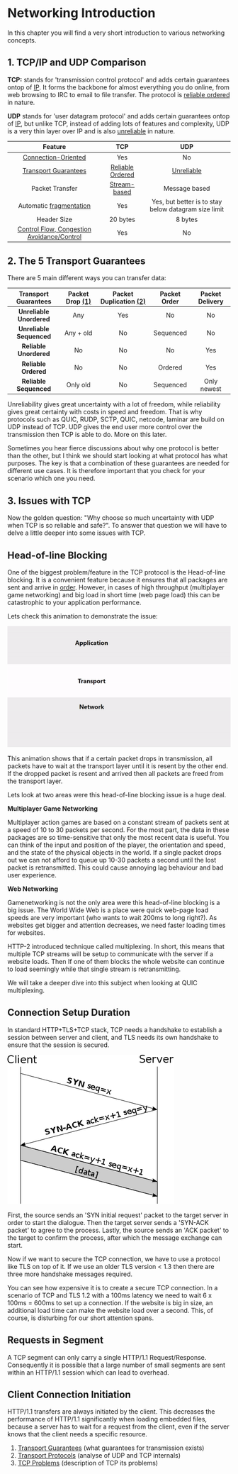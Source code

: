 # Networking Introduction

In this chapter you will find a very short introduction to various networking concepts. 

## 1. TCP/IP and UDP Comparison

**TCP:** stands for 'transmission control protocol' and adds certain guarantees ontop of [IP][3]. 
It forms the backbone for almost everything you do online, from web browsing to IRC to email to file transfer.
The protocol is [reliable ordered][guarantees] in nature.

**UDP** stands for 'user datagram protocol' and adds certain guarantees ontop of [IP][3], but unlike TCP, 
instead of adding lots of features and complexity, UDP is a very thin layer over IP and is also [unreliable][guarantees] in nature.

| Feature |  TCP  | UDP |
| :-------------: | :-------------: | :-------------:    |
|  [Connection-Oriented][connection-oriented]  |       Yes                              |      No                       |
|  [Transport Guarantees][transport-guarantees] | [Reliable Ordered][guarantees]   |      [Unreliable][guarantees] |
|  Packet Transfer                             | [Stream-based][stream-based]           |      Message based            |
|  Automatic [fragmentation][ip-fragmentation] | Yes                                    |      Yes, but better is to stay below datagram size limit |
|  Header Size                                 |  20 bytes                              |      8 bytes                  |
|  [Control Flow, Congestion Avoidance/Control][congestion-control] | Yes               |      No                       |                                            

[internet-protocol-suite]: https://en.wikipedia.org/wiki/Internet_protocol_suite
[stream-based]: https://en.wikipedia.org/wiki/Stream_(computing)
[congestion-control]: https://en.wikipedia.org/wiki/TCP_congestion_control
[connection-oriented]: https://en.wikipedia.org/wiki/Connection-oriented_communication
[ip-fragmentation]: https://en.wikipedia.org/wiki/IP_fragmentation
[guarantees]: ./#the-5-transport-guarantees
[transport-guarantees]: #/transport-guarantees

## 2. The 5 Transport Guarantees

There are 5 main different ways you can transfer data:

| Transport Guarantees         | Packet Drop [(1)][1]  | Packet Duplication [(2)][2] | Packet Order | Packet Delivery |
| :-------------:              | :-------------: | :-------------:    | :-------------:  |  :-------------:
|   **Unreliable Unordered**   |       Any       |      Yes           |     No           |    No
|   **Unreliable Sequenced**   |    Any + old    |      No            |     Sequenced    |    No
|   **Reliable Unordered**     |       No        |      No            |     No           |    Yes
|   **Reliable Ordered**       |       No        |      No            |     Ordered      |    Yes
|   **Reliable Sequenced**     |    Only old     |      No            |     Sequenced    |    Only newest

Unreliability gives great uncertainty with a lot of freedom, while reliability gives great certainty with costs in speed and freedom.
That is why protocols such as QUIC, RUDP, SCTP, QUIC, netcode, laminar are build on UDP instead of TCP. 
UDP gives the end user more control over the transmission then TCP is able to do. More on this later.

Sometimes you hear fierce discussions about why one protocol is better than the other, 
but I think we should start looking at what protocol has what purposes.
The key is that a combination of these guarantees are needed for different use cases. 
It is therefore important that you check for your scenario which one you need. 

[1]: https://en.wikipedia.org/wiki/Packet_loss
[2]: https://observersupport.viavisolutions.com/html_doc/current/index.html#page/gigastor_hw/packet_deduplicating.html
[3]: https://nl.wikipedia.org/wiki/Internetprotocol

## 3. Issues with TCP 

Now the golden question: "Why choose so much uncertainty with UDP when TCP is so reliable and safe?". 
To answer that question we will have to delve a little deeper into some issues with TCP. 

## Head-of-line Blocking

One of the biggest problem/feature in the TCP protocol is the Head-of-line blocking. 
It is a convenient feature because it ensures that all packages are sent and arrive in [order][order]. 
However, in cases of high throughput (multiplayer game networking) and big load in short time (web page load) this can be catastrophic to your application performance.

Lets check this animation to demonstrate the issue:

![Head of line blocking][animation] 

This animation shows that if a certain packet drops in transmission, all packets have to wait at the transport layer until it is resent by the other end.
If the dropped packet is resent and arrived then all packets are freed from the transport layer. 

Lets look at two areas were this head-of-line blocking issue is a huge deal.

**Multiplayer Game Networking**

Multiplayer action games are based on a constant stream of packets sent at a speed of 10 to 30 packets per second.
For the most part, the data in these packages are so time-sensitive that only the most recent data is useful.
You can think of the input and position of the player, the orientation and speed, and the state of the physical objects in the world.
If a single packet drops out we can not afford to queue up 10-30 packets a second until the lost packet is retransmitted. 
This could cause annoying lag behaviour and bad user experience. 

**Web Networking**

Gamenetworking is not the only area were this head-of-line blocking is a big issue.
The World Wide Web is a place were quick web-page load speeds are very important (who wants to wait 200ms to long right?).
As websites get bigger and attention decreases, we need faster loading times for websites.

HTTP-2 introduced technique called multiplexing. 
In short, this means that multiple TCP streams will be setup to communicate with the server if a website loads. 
Then If one of them blocks the whole website can continue to load seemingly while that single stream is retransmitting.

We will take a deeper dive into this subject when looking at QUIC multiplexing.
    
## Connection Setup Duration

In standard HTTP+TLS+TCP stack, TCP needs a handshake to establish a session between server and client, and TLS needs its own handshake to ensure that the session is secured.

![TCP-handshake](../images/tcp-handshake.svg.png)

First, the source sends an 'SYN initial request' packet to the target server in order to start the dialogue. 
Then the target server sends a 'SYN-ACK packet' to agree to the process.
Lastly, the source sends an 'ACK packet' to the target to confirm the process, after which the message exchange can start. 
 
Now if we want to secure the TCP connection, we have to use a protocol like TLS on top of it. 
If we use an older TLS version < 1.3 then there are three more handshake messages required.

You can see how expensive it is to create a secure TCP connection. 
In a scenario of TCP and TLS 1.2 with a 100ms latency we need to wait 6 x 100ms = 600ms to set up a connection. 
If the website is big in size, an additional load time can make the website load over a second. 
This, of course, is disturbing for our short attention spans. 

## Requests in Segment

A TCP segment can only carry a single HTTP/1.1 Request/Response. 
Consequently it is possible that a large number of small segments are sent within
an HTTP/1.1 session which can lead to overhead.

## Client Connection Initiation

HTTP/1.1 transfers are always initiated by the client. 
This decreases the performance of HTTP/1.1 significantly when loading embedded files, because a server has to
wait for a request from the client, even if the server knows
that the client needs a specific resource.

[order]: transport-guarantees.md#ordering-vs-sequencing
[reliable-ordered]: transport-guarantees.md#reliable-ordered
[internet-protocol-suite]: https://en.wikipedia.org/wiki/Internet_protocol_suite
[animation]: ../images/hol.gif
[website-trend]: ../images/website-size-trend.png

1. [Transport Guarantees](network-introduction/transport-guarantees.md) (what guarantees for transmission exists)
2. [Transport Protocols](network-introduction/transport-protocols.md) (analyse of UDP and TCP internals)
3. [TCP Problems](network-introduction/tcp-problems.md) (description of TCP its problems)
 
